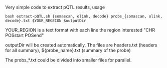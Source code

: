 
Very simple code to extract pQTL results, usage
 ```
 bash extract-pQTL.sh {somascan, olink, decode} probs_{somascan, olink, decode}.txt $YOUR_REGEION $outputDir
 ```

YOUR\_REGION is a text format with each line the region interested "CHR POSstart POSend"

outputDir will be created automatically. The files are headers.txt (headers for all summary), ${probe\_name}.txt (summary of the probe)

The probs_\*.txt could be divided into smaller files for parallel.  



